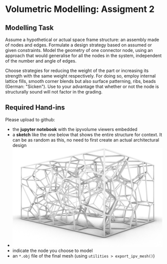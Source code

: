 # Volumetric Modelling: Assigment 2

## Modelling Task

Assume a hypothetical or actual space frame structure: an assembly made of nodes and edges. Formulate a design strategy based on assumed or given constraints. Model the geometry of one connector node, using an approach that would generalise for all the nodes in the system, independent of the number and angle of edges.

Choose strategies for reducing the weight of the part or increasing its strength with the same weight respectively. For doing so, employ internal lattice fills, smooth corner blends but also surface patterning, ribs, beads (German: "Sicken"). Use to your advantage that whether or not the node is structurally sound will not factor in the grading.

## Required Hand-ins

Please upload to github:
- the **jupyter notebook** with the ipyvolume viewers embedded
- a **sketch** like the one below that shows the entire structure for context. It can be as random as this, no need to first create an actual architectural design
- ![spaceframe](spaceframe.png)
- indicate the node you choose to model
- an `*.obj` file of the final mesh (using `utilities > export_ipv_mesh()`)
